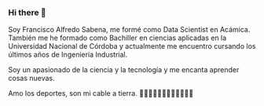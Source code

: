 ### Hi there 👋

Soy Francisco Alfredo Sabena, me formé como Data Scientist en Acámica. También me he formado como Bachiller en ciencias aplicadas en la Universidad Nacional de Córdoba y actualmente me encuentro cursando los últimos años de Ingeniería Industrial.

Soy un apasionado de la ciencia y la tecnología y me encanta aprender cosas nuevas.

Amo los deportes, son mi cable a tierra. 🏋🏻🏋🏻🚴🏽🏊🏼🏉🏃🏻🎾

